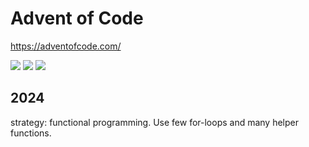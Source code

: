 # Advent of Code

https://adventofcode.com/

<!--- advent_readme_stars table --->


![](https://img.shields.io/badge/day%20📅-2-blue) ![](https://img.shields.io/badge/stars%20⭐-2-yellow) ![](https://img.shields.io/badge/days%20completed-1-red)


## 2024
strategy: functional programming. Use few for-loops and many helper functions.
